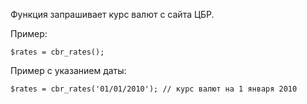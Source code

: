 Функция запрашивает курс валют с сайта ЦБР.

Пример:

    $rates = cbr_rates();
    
Пример с указанием даты:

    $rates = cbr_rates('01/01/2010'); // курс валют на 1 января 2010